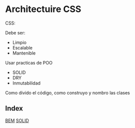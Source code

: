 # Architectuire CSS

CSS:

Debe ser:
 - Limpio
 - Escalable
 - Mantenible

Usar practicas de POO
 - SOLID
 - DRY
 - Inmutabilidad

Como divido el código, como construyo y nombro las clases

## Index

[BEM](bem/index.md)
[SOLID](SOLID/index.md)

